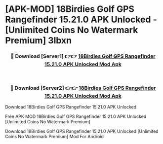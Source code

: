 # [APK-MOD] 18Birdies Golf GPS Rangefinder 15.21.0 APK Unlocked - [Unlimited Coins No Watermark Premium] 3lbxn



<div align="center">
<h3>🔴 Download [Server1] 👉👉 <a href="https://momento.my/?title=18Birdies_Golf_GPS_Rangefinder_15.21.0_APK_Unlocked">18Birdies Golf GPS Rangefinder 15.21.0 APK Unlocked Mod Apk</a></h3><br>

<h3>🔴 Download [Server2] 👉👉 <a href="https://momento.my/?title=18Birdies_Golf_GPS_Rangefinder_15.21.0_APK_Unlocked">18Birdies Golf GPS Rangefinder 15.21.0 APK Unlocked Mod Apk</a></h3>
</div>



Download 18Birdies Golf GPS Rangefinder 15.21.0 APK Unlocked 

Free APK MOD 18Birdies Golf GPS Rangefinder 15.21.0 APK Unlocked [Unlimited Coins No Watermark Premium]

Download 18Birdies Golf GPS Rangefinder 15.21.0 APK Unlocked [Unlimited Coins No Watermark Premium] Mod For Android
